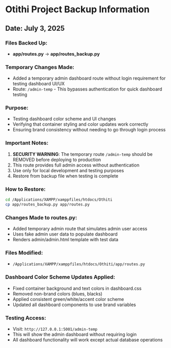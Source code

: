 # Otithi Project Backup Information

## Date: July 3, 2025

### Files Backed Up:
- **app/routes.py** → **app/routes_backup.py**

### Temporary Changes Made:
- Added a temporary admin dashboard route without login requirement for testing dashboard UI/UX
- Route: `/admin-temp` - This bypasses authentication for quick dashboard testing

### Purpose:
- Testing dashboard color scheme and UI changes
- Verifying that container styling and color updates work correctly
- Ensuring brand consistency without needing to go through login process

### Important Notes:
1. **SECURITY WARNING**: The temporary route `/admin-temp` should be REMOVED before deploying to production
2. This route provides full admin access without authentication
3. Use only for local development and testing purposes
4. Restore from backup file when testing is complete

### How to Restore:
```bash
cd /Applications/XAMPP/xamppfiles/htdocs/Othiti
cp app/routes_backup.py app/routes.py
```

### Changes Made to routes.py:
- Added temporary admin route that simulates admin user access
- Uses fake admin user data to populate dashboard
- Renders admin/admin.html template with test data

### Files Modified:
- `/Applications/XAMPP/xamppfiles/htdocs/Othiti/app/routes.py`

### Dashboard Color Scheme Updates Applied:
- Fixed container background and text colors in dashboard.css
- Removed non-brand colors (blues, blacks)
- Applied consistent green/white/accent color scheme
- Updated all dashboard components to use brand variables

### Testing Access:
- Visit: `http://127.0.0.1:5001/admin-temp`
- This will show the admin dashboard without requiring login
- All dashboard functionality will work except actual database operations
